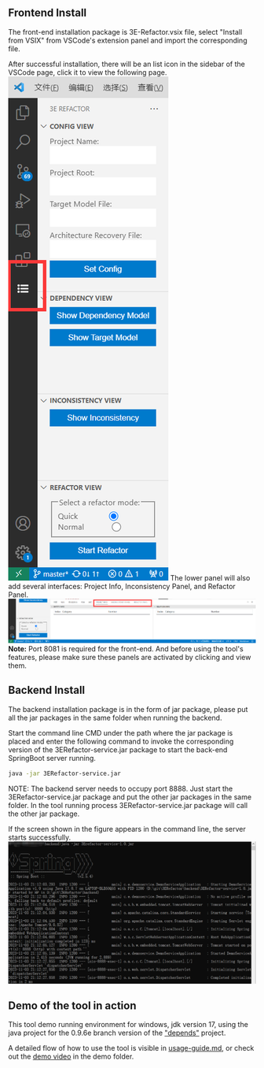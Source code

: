 ## Frontend Install
The front-end installation package is 3E-Refactor.vsix file, select "Install from VSIX" from VSCode's extension panel and import the corresponding file.

After successful installation, there will be an list icon in the sidebar of the VSCode page, click it to view the following page.
![Alt text](fig/frontend-sidebar.png)
The lower panel will also add several interfaces: Project Info, Inconsistency Panel, and Refactor Panel.
![Alt text](fig/frontend-panel.png)
**Note:** Port 8081 is required for the front-end. And before using the tool's features, please make sure these panels are activated by clicking and view them.

## Backend Install
The backend installation package is in the form of jar package, please put all the jar packages in the same folder when running the backend.

Start the command line CMD under the path where the jar package is placed and enter the following command to invoke the corresponding version of the 3ERefactor-service.jar package to start the back-end SpringBoot server running.
```bash
java -jar 3ERefactor-service.jar
```
NOTE: The backend server needs to occupy port 8888. Just start the 3ERefactor-service.jar package and put the other jar packages in the same folder. In the tool running process 3ERefactor-service.jar package will call the other jar package.

If the screen shown in the figure appears in the command line, the server starts successfully.
![Alt text](fig/backend-running.png)

## Demo of the tool in action
This tool demo running environment for windows, jdk version 17, using the java project for the 0.9.6e branch version of the ["depends"](https://github.com/multilang-depends/depends) project.

A detailed flow of how to use the tool is visible in [usage-guide.md](./usage-guide-EN.md), or check out the [demo video](../demo/3Erefactor-demo-video-EN.mp4) in the demo folder.
